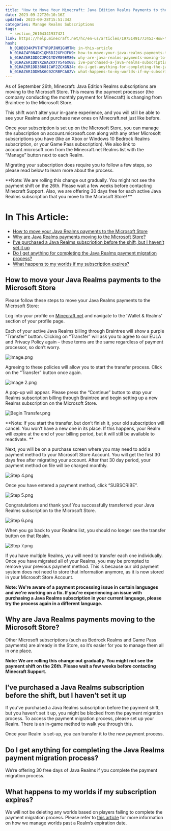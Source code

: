 ```yaml
---
title: "How to Move Your Minecraft: Java Edition Realms Payments to the Microsoft Store "
date: 2023-09-22T20:10:16Z
updated: 2023-09-28T15:51:34Z
categories: Manage Realms Subscriptions
tags:
  - section_26104341937421
link: https://help.minecraft.net/hc/en-us/articles/19751491773453-How-to-Move-Your-Minecraft-Java-Edition-Realms-Payments-to-the-Microsoft-Store
hash:
  h_01HB934KPVTHTYR9PJNM1GHMTN: in-this-article
  h_01HAZ4F0N4DK1QM5DJ2XFHJFK9: how-to-move-your-java-realms-payments-to-the-microsoft-store
  h_01HAZ6R1DDQCJPQ1YDYM89EM80: why-are-java-realms-payments-moving-to-the-microsoft-store
  h_01HAZ6R1DDYXZWAZKXTV546XG8: ive-purchased-a-java-realms-subscription-before-the-shift-but-i-havent-set-it-up
  h_01HAZ6R1DD38681CWF2ZCXGN34: do-i-get-anything-for-completing-the-java-realms-payment-migration-process
  h_01HAZ6R1DDWAK6C02CRBPCA0ZV: what-happens-to-my-worlds-if-my-subscription-expires
---
```


As of September 26th, Minecraft: Java Edition Realms subscriptions are moving to the Microsoft Store. This means the payment processor (the company conducting the monthly payment for Minecraft) is changing from Braintree to the Microsoft Store.

This shift won’t alter your in-game experience, and you will still be able to see your Realms and purchase new ones on Minecraft.net just like before.

Once your subscription is set up on the Microsoft Store, you can manage the subscription on account.microsoft.com along with any other Microsoft subscriptions you have (like an Xbox or Windows 10 Bedrock Realms subscription, or your Game Pass subscription). We also link to account.microsoft.com from the Minecraft.net Realms list with the “Manage” button next to each Realm.

Migrating your subscription does require you to follow a few steps, so please read below to learn more about the process.

**Note: We are rolling this change out gradually. You might not see the payment shift on the 26th. Please wait a few weeks before contacting Minecraft Support. Also, we are offering 30 days free for each active Java Realms subscription that you move to the Microsoft Store! **

# In This Article:

- [How to move your Java Realms payments to the Microsoft Store](#how-to-move-your-java-realms-payments-to-the-microsoft-store)
- [Why are Java Realms payments moving to the Microsoft Store?](#why-are-java-realms-payments-moving-to-the-microsoft-store)
- [I’ve purchased a Java Realms subscription before the shift, but I haven’t set it up](#ive-purchased-a-java-realms-subscription-before-the-shift-but-i-havent-set-it-up)
- [Do I get anything for completing the Java Realms payment migration process?](#do-i-get-anything-for-completing-the-java-realms-payment-migration-process)
- [What happens to my worlds if my subscription expires?](#what-happens-to-my-worlds-if-my-subscription-expires)

## How to move your Java Realms payments to the Microsoft Store

Please follow these steps to move your Java Realms payments to the Microsoft Store:

Log into your profile on [Minecraft.net](https://www.minecraft.net/en-us/login) and navigate to the 'Wallet & Realms' section of your profile page.

Each of your active Java Realms billing through Braintree will show a purple “Transfer” button. Clicking on “Transfer” will ask you to agree to our EULA and Privacy Policy again – these terms are the same regardless of payment processor, so don’t worry.  

![Image.png](https://minecrafthelp.zendesk.com/hc/article_attachments/19751459615757)

Agreeing to these policies will allow you to start the transfer process. Click on the “Transfer” button once again.

![Image 2.png](https://minecrafthelp.zendesk.com/hc/article_attachments/19751451192717)

A pop-up will appear. Please press the “Continue” button to stop your Realms subscription billing through Braintree and begin setting up a new Realms subscription on the Microsoft Store.

![Begin Transfer.png](https://minecrafthelp.zendesk.com/hc/article_attachments/19751446399117)

**Note: If you start the transfer, but don’t finish it, your old subscription will cancel. You won’t have a new one in its place. If this happens, your Realm will expire at the end of your billing period, but it will still be available to reactivate.  **

Next, you will be on a purchase screen where you may need to add a payment method to your Microsoft Store Account. You will get the first 30 days free after migrating your account. After that 30 day period, your payment method on file will be charged monthly.

![Step 4.png](https://minecrafthelp.zendesk.com/hc/article_attachments/19751459623309)

Once you have entered a payment method, click “SUBSCRIBE”.

![Step 5.png](https://minecrafthelp.zendesk.com/hc/article_attachments/19751451202957)

Congratulations and thank you! You successfully transferred your Java Realms subscription to the Microsoft Store. 

![Step 6.png](https://minecrafthelp.zendesk.com/hc/article_attachments/19751434704909)

When you go back to your Realms list, you should no longer see the transfer button on that Realm.

![Step 7.png](https://minecrafthelp.zendesk.com/hc/article_attachments/19751475190413)

If you have multiple Realms, you will need to transfer each one individually. Once you have migrated all of your Realms, you may be prompted to remove your previous payment method. This is because our old payment system does not need to store that information anymore, as it is now stored in your Microsoft Store Account.  

**Note: We're aware of a payment processing issue in certain languages and we're working on a fix. If you're experiencing an issue with purchasing a Java Realms subscription in your current language, please try the process again in a different language.**

## Why are Java Realms payments moving to the Microsoft Store?

Other Microsoft subscriptions (such as Bedrock Realms and Game Pass payments) are already in the Store, so it’s easier for you to manage them all in one place.

**Note: We are rolling this change out gradually. You might not see the payment shift on the 26th. Please wait a few weeks before contacting Minecraft Support.**

## I’ve purchased a Java Realms subscription before the shift, but I haven’t set it up

If you’ve purchased a Java Realms subscription before the payment shift, but you haven’t set it up, you might be blocked from the payment migration process. To access the payment migration process, please set up your Realm. There is an in-game method to walk you through this.

Once your Realm is set-up, you can transfer it to the new payment process.

## Do I get anything for completing the Java Realms payment migration process?

We’re offering 30 free days of Java Realms if you complete the payment migration process.

## What happens to my worlds if my subscription expires?

We will not be deleting any worlds based on players failing to complete the payment migration process. Please refer to [this article](./How-Do-I-Renew-an-Expired-Minecraft-Java-Edition-Realm-Subscription.md#h_01FGCSSR72S26SBJTE7EVVKN98:~:text=for%20further%20assistance.-,HOW%20DOES%20MOJANG%20BACKUP%20YOUR%20REALM%3F,-A%20Realm%20world) for more information on how we manage worlds past a Realm’s expiration date.
